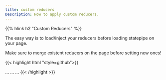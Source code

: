 ```yaml
---
title: custom reducers
Description: How to apply custom reducers.
---
```


{{% hlink h2 "Custom Reducers" %}}

The easy way is to load/inject your reducers before loading statepipe on your page.

Make sure to merge existent reducers on the page before setting new ones!

{{< highlight html "style=github">}}
<body>
    ...
    ...
    ...
    <script>
        let stores = window.$statepipeStores || {}
        stores.out = Object.assign(stores.out || {} , {
            "redirect" : () => (state, node) => {
                location.href = state.value;
            }
        })
        stores.trigger = Object.assign(stores.trigger || {} , {
            "now" : () => (state, event, node) => {
                return Object.assign(state,{now:Date.now()});
            }
        })
        stores.pipe = Object.assign(stores.pipe || {} , {
            "rnd" : () => (payload, state, action, node, origin) => {
                return Object.assign(state,{rnd:Math.random()});
            }
        })
        window.$statepipeStores = stores;
    </script>
    <script src='statepipe.js' defer></script>
</body>
{{< /highlight >}}
